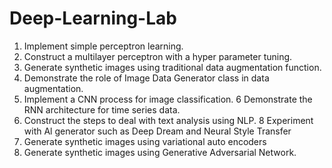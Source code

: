 # Deep-Learning-Lab
1. Implement simple perceptron learning.
2. Construct a multilayer perceptron with a hyper parameter tuning.
3. Generate synthetic images using traditional data augmentation function.
4. Demonstrate the role of Image Data Generator class in data augmentation.
5. Implement a CNN process for image classification.
6 Demonstrate the RNN architecture for time series data.
7. Construct the steps to deal with text analysis using NLP.
8 Experiment with Al generator such as Deep Dream and Neural Style Transfer
9. Generate synthetic images using variational auto encoders
10. Generate synthetic images using Generative Adversarial Network.
